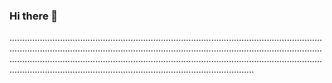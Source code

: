 ### Hi there 👋

.....................................................................................................................................................................................................................................................................................................................................................................................................................................................................................
